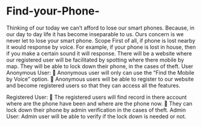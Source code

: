 Find-your-Phone-
================
Thinking of our today we can’t afford to lose our smart phones. Because, in our day to day life it has become inseparable to us. 
Ours concern is we never let to lose your smart phone.
Scope
First of all, if phone is lost nearby it would response by voice. For example, if your phone is lost in house, then if you make a certain sound it will response. There will be a website where our registered user will be facilitated by spotting where there mobile by map.  They will be able to lock down their phone, in the cases of theft.
User
Anonymous User:
	Anonymous user will only can use the “Find the Mobile by Voice” option. 
	Anonymous users will be able to register to our website and become registered users so that they can access all the features.

Registered User:
	The registered users will find record in there account where are the phone have been and where are the phone now.
	They can lock down their phone by admin verification in the cases of theft.
Admin User:
	Admin user will be able to verify if the lock down is needed or not.


